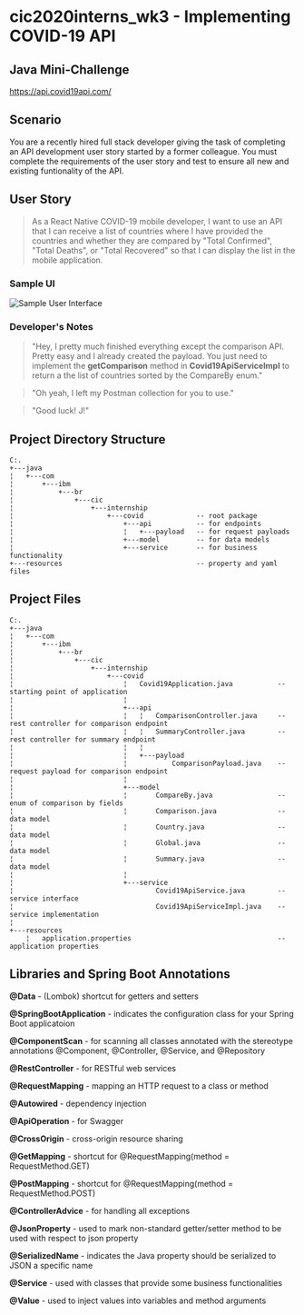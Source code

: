 # cic2020interns_wk3 - Implementing COVID-19 API
## Java Mini-Challenge
https://api.covid19api.com/

## Scenario
You are a recently hired full stack developer giving the task of completing an API development user story started by a former colleague. You must complete the requirements of the user story and test to ensure all new and existing funtionality of the API.

## User Story 
 > As a React Native COVID-19 mobile developer, I want to use an API that I can receive a list of countries where I have provided the countries and whether they are compared by "Total Confirmed", "Total Deaths", or "Total Recovered" so that I can display the list in the mobile application.

### Sample UI
![Sample User Interface](https://media.github.ibm.com/user/203313/files/8ecc4a00-bb67-11ea-944a-17d4b83d1486)

### Developer's Notes
> "Hey, I pretty much finished everything except the comparison API. Pretty easy and I already created the payload. You just need to implement the **getComparison** method in **Covid19ApiServiceImpl** to return a the list of countries sorted by the CompareBy enum."

> "Oh yeah, I left my Postman collection for you to use."

> "Good luck! J!"

## Project Directory Structure 
```
C:.
+---java
¦   +---com
¦       +---ibm
¦           +---br
¦               +---cic
¦                   +---internship
¦                       +---covid             -- root package
¦                           +---api           -- for endpoints  
¦                           ¦   +---payload   -- for request payloads
¦                           +---model         -- for data models
¦                           +---service       -- for business functionality
+---resources                                 -- property and yaml files
```

## Project Files
```
C:.
+---java
¦   +---com
¦       +---ibm
¦           +---br
¦               +---cic
¦                   +---internship
¦                       +---covid
¦                           ¦   Covid19Application.java           -- starting point of application
¦                           ¦
¦                           +---api
¦                           ¦   ¦   ComparisonController.java     -- rest controller for comparison endpoint
¦                           ¦   ¦   SummaryController.java        -- rest controller for summary endpoint
¦                           ¦   ¦
¦                           ¦   +---payload
¦                           ¦           ComparisonPayload.java    -- request payload for comparison endpoint
¦                           ¦
¦                           +---model
¦                           ¦       CompareBy.java                -- enum of comparison by fields
¦                           ¦       Comparison.java               -- data model
¦                           ¦       Country.java                  -- data model
¦                           ¦       Global.java                   -- data model
¦                           ¦       Summary.java                  -- data model
¦                           ¦
¦                           +---service
¦                                   Covid19ApiService.java        -- service interface
¦                                   Covid19ApiServiceImpl.java    -- service implementation
¦
+---resources
    ¦   application.properties                                    -- application properties
```

## Libraries and Spring Boot Annotations
**@Data** - (Lombok) shortcut for getters and setters

**@SpringBootApplication** - indicates the configuration class for your Spring Boot applicatoion 

**@ComponentScan** - for scanning all classes annotated with the stereotype annotations @Component, @Controller, @Service, and @Repository

**@RestController** - for RESTful web services

**@RequestMapping** - mapping an HTTP request to a class or method

**@Autowired** - dependency injection

**@ApiOperation** - for Swagger

**@CrossOrigin** - cross-origin resource sharing

**@GetMapping** - shortcut for @RequestMapping(method = RequestMethod.GET)

**@PostMapping** - shortcut for @RequestMapping(method = RequestMethod.POST)

**@ControllerAdvice** -  for handling all exceptions

**@JsonProperty** - used to mark non-standard getter/setter method to be used with respect to json property

**@SerializedName** - indicates the Java property should be serialized to JSON a specific name

**@Service** - used with classes that provide some business functionalities

**@Value** - used to inject values into variables and method arguments
